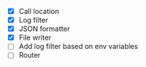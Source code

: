 - [x] Call location
- [x] Log filter
- [x] JSON formatter
- [x] File writer
- [ ] Add log filter based on env variables
- [ ] Router
